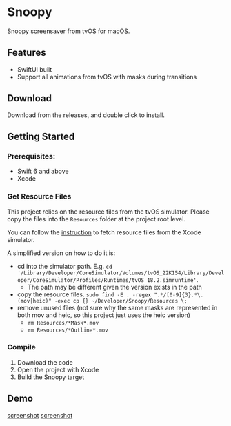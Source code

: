 # Snoopy
Snoopy screensaver from tvOS for macOS.

## Features
* SwiftUI built
* Support all animations from tvOS with masks during transitions

## Download
Download from the releases, and double click to install.

## Getting Started

### Prerequisites:
* Swift 6 and above
* Xcode

### Get Resource Files
This project relies on the resource files from the tvOS simulator.
Please copy the files into the `Resources` folder at the project root level.

You can follow the [instruction](https://github.com/user-attachments/assets/d3faed3f-44f3-476b-9822-26835c8d32f7) to fetch resource files from the Xcode simulator.

A simplified version on how to do it is:
* cd into the simulator path. E.g. `cd '/Library/Developer/CoreSimulator/Volumes/tvOS_22K154/Library/Developer/CoreSimulator/Profiles/Runtimes/tvOS 18.2.simruntime'`. 
    * The path may be different given the version exists in the path
* copy the resource files. `sudo find -E . -regex ".*/[0-9]{3}.*\.(mov|heic)" -exec cp {} ~/Developer/Snoopy/Resources \;`
* remove unused files (not sure why the same masks are represented in both mov and heic, so this project just uses the heic version)
    * `rm Resources/*Mask*.mov`
    * `rm Resources/*Outline*.mov`

### Compile
1. Download the code
2. Open the project with Xcode
3. Build the Snoopy target

## Demo
[screenshot](https://github.com/user-attachments/assets/88ebe8b2-e70b-44a4-89fa-339a833303a7)
[screenshot](https://github.com/user-attachments/assets/d3faed3f-44f3-476b-9822-26835c8d32f7)
